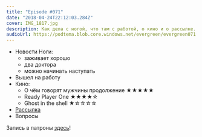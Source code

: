 ```yaml
---
title: "Episode #071"
date: "2018-04-24T22:12:03.284Z"
cover: IMG_1817.jpg
description: Как дела с ногой, что там с работой, о кино и о рассылке.
audioUrl: https://podtema.blob.core.windows.net/evergreen/evergreen071.mp3
---
```


- Новости Ноги:
    - заживает хорошо
    - два доктора
    - можно начинать наступать
- Вышел на работу
- Кино:
    - О чём говорят мужчины продолжение ★★★★★
    - Ready Player One ★★★★☆
    - Ghost in the shell ★☆☆☆☆
- [Рассылка](https://letter.rosnovsky.us)
- Вопросы

Запись в патроны [здесь](https://patreon.com/podtema)!